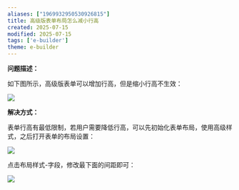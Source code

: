 ```yaml
---
aliases: ["1969932950530926815"]
title: 高级版表单布局怎么减小行高
created: 2025-07-15
modified: 2025-07-15
tags: ['e-builder']
theme: e-builder
---
```


**问题描述：**

如下图所示，高级版表单可以增加行高，但是缩小行高不生效：

![](07e95345b5592b052f12f73bd7a83e15.jpg)

**解决方式：**

表单行高有最低限制，若用户需要降低行高，可以先初始化表单布局，使用高级样式，之后打开表单的布局设置：

![](c0cb2897d290b42f706ba9af820db252.jpg)

点击布局样式-字段，修改最下面的间距即可：

![](f933ab3713688e8c9995c60108e5f32a.jpg)
